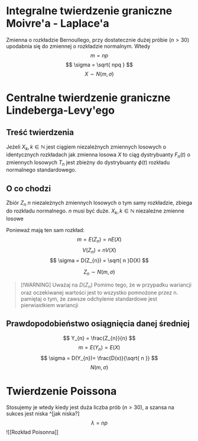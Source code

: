 # Integralne twierdzenie graniczne Moivre'a - Laplace'a
Zmienna o rozkładzie Bernoullego, przy dostatecznie dużej próbie ($n>30$) upodabnia się do zmiennej o rozkładzie normalnym.
Wtedy 
$$
m = np
$$
$$
\sigma = \sqrt{ npq }
$$
$$
X \sim  N(m, \sigma)
$$
# Centralne twierdzenie graniczne Lindeberga-Levy'ego
## Treść twierdzenia
Jeżeli $X_{k}, k \in \mathbb{N}$ jest ciągiem niezależnych zmiennych losowych o identycznych rozkładach jak zmienna losowa $X$ to ciąg dystrybuanty $F_{n}(t)$ o zmiennych losowych $T_{n}$ jest zbieżny do dystrybuanty $\phi(t)$ rozkładu normalnego standardowego.
## O co chodzi
Zbiór $Z_{n}$ $n$ niezależnych zmiennych losowych o tym samy rozkładzie, zbiega do rozkładu normalnego. $n$ musi być duże.
$X_{k}, k \in \mathbb{N}$ niezależne zmienne losowe

Ponieważ mają ten sam rozkład:
$$
m = E(Z_{n}) = n E(X)
$$
$$
V(Z_{n}) = nV(X)
$$
$$
\sigma = D(Z_{n}) = \sqrt{ n }D(X)
$$

$$
Z_{n} \sim N(m, \sigma)
$$
> [!WARNING] Uważaj na $D(Z_n)$
> Pomimo tego, że w przypadku wariancji oraz oczekiwanej wartości jest to wszystko pomnożone przez n. pamiętaj o tym, że zawsze odchylenie standardowe jest pierwiastkiem wariancji
## Prawdopodobieństwo osiągnięcia danej średniej
$$
Y_{n} = \frac{Z_{n}}{n}
$$
$$
m = E(Y_{n}) = E(X)
$$
$$
\sigma = D(Y_{n})= \frac{D(x)}{\sqrt{ n }}
$$
$$
N (m, \sigma)
$$
# Twierdzenie Poissona
Stosujemy je wtedy kiedy jest duża liczba prób ($n > 30$), a szansa na sukces jest niska ^[jak niska?]
$$
\lambda = np
$$
![[Rozkład Poisonna]]

